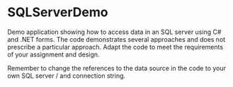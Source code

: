 # SQLServerDemo
Demo application showing how to access data in an SQL server using C# and .NET forms. The code demonstrates several approaches and does not prescribe a particular approach. Adapt the code to meet the requirements of your assignment and design. 

Remember to change the references to the data source in the code to your own SQL server / and connection string.